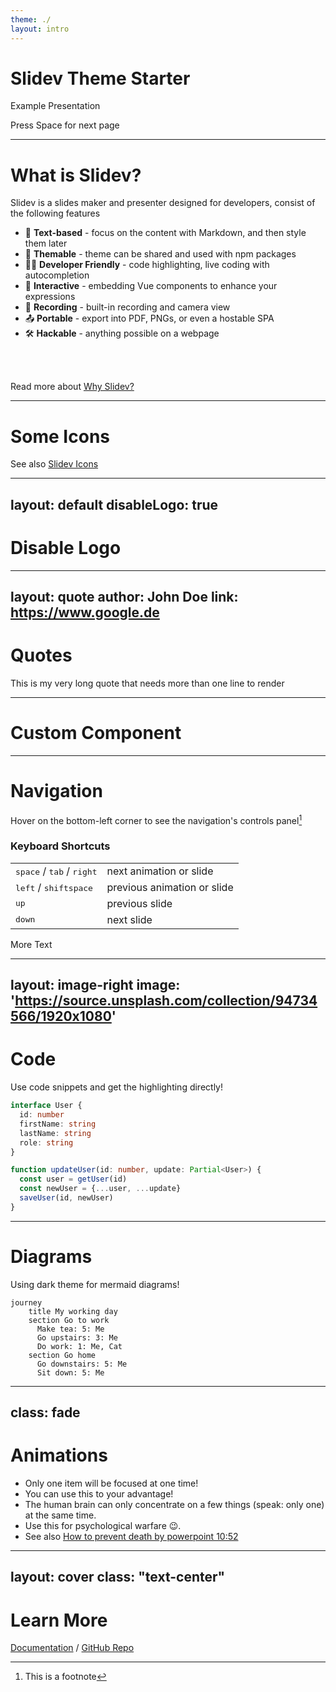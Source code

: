 ```yaml
---
theme: ./ 
layout: intro
---
```


# Slidev Theme Starter

Example Presentation

<div class="pt-12">
  <span @click="next" class="px-2 p-1 rounded cursor-pointer hover:bg-white hover:bg-opacity-10">
    Press Space for next page <carbon-arrow-right class="inline"/>
  </span>
</div>

<!--
 This is just a note
-->

---

# What is Slidev?

Slidev is a slides maker and presenter designed for developers, consist of the following features

- 📝 **Text-based** - focus on the content with Markdown, and then style them later
- 🎨 **Themable** - theme can be shared and used with npm packages
- 🧑‍💻 **Developer Friendly** - code highlighting, live coding with autocompletion
- 🤹 **Interactive** - embedding Vue components to enhance your expressions
- 🎥 **Recording** - built-in recording and camera view
- 📤 **Portable** - export into PDF, PNGs, or even a hostable SPA
- 🛠 **Hackable** - anything possible on a webpage

<br>
<br>

Read more about [Why Slidev?](https://sli.dev/guide/why)

---

# Some Icons

<uim-rocket class="inline"/>
<twemoji-pile-of-poo />
<mdi-github />
<mdi-twitter />
<mdi-twitch />
<mdi-youtube />
<mdi-email />
<mdi-wifi />

See also [Slidev Icons](https://sli.dev/guide/syntax.html#icons)

---
layout: default 
disableLogo: true
---

# Disable Logo

---
layout: quote 
author: John Doe
link: https://www.google.de
---

# Quotes

This is my very long quote that needs more than one line to render

---

# Custom Component

<WordCloud :list="[
'HTML',  
'Ember',  
'Sass',  
'FlexBox',  
'API',  
'VueJS',  
'Grid',  
'Rest',  
'JavaScript',  
'Animation',  
'React',  
'CSS',  
'Cache',  
'Less',  
'Svelte',  
'Angular',
'Spring Boot',
'Haskell',
'TDD',
]"/>

---

# Navigation

Hover on the bottom-left corner to see the navigation's controls panel[^1]

<div v-click>

### Keyboard Shortcuts

|     |     |
| --- | --- |
| <kbd>space</kbd> / <kbd>tab</kbd> / <kbd>right</kbd> | next animation or slide |
| <kbd>left</kbd>  / <kbd>shift</kbd><kbd>space</kbd> | previous animation or slide |
| <kbd>up</kbd> | previous slide |
| <kbd>down</kbd> | next slide |

</div>

More Text

[^1]: This is a footnote

---
layout: image-right 
image: 'https://source.unsplash.com/collection/94734566/1920x1080'
---

# Code

Use code snippets and get the highlighting directly!

```ts
interface User {
  id: number
  firstName: string
  lastName: string
  role: string
}

function updateUser(id: number, update: Partial<User>) {
  const user = getUser(id)
  const newUser = {...user, ...update}
  saveUser(id, newUser)
}
```

---

# Diagrams

Using dark theme for mermaid diagrams!

```mermaid
journey
    title My working day
    section Go to work
      Make tea: 5: Me
      Go upstairs: 3: Me
      Do work: 1: Me, Cat
    section Go home
      Go downstairs: 5: Me
      Sit down: 5: Me
```

---
class: fade
---

# Animations

<v-clicks>

- Only one item will be focused at one time!
- You can use this to your advantage!
- The human brain can only concentrate on a few things (speak: only one) at the same time.
- Use this for psychological warfare 😉.
- See also [How to prevent death by powerpoint 10:52](https://youtu.be/Iwpi1Lm6dFo?t=652)

</v-clicks>

---
layout: cover 
class: "text-center"
---

# Learn More

[Documentation](https://sli.dev) / [GitHub Repo](https://github.com/slidevjs/slidev)